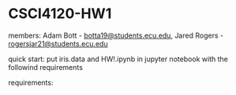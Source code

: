 # CSCI4120-HW1

members:
Adam Bott - botta19@students.ecu.edu,
Jared Rogers - rogersjar21@students.ecu.edu

quick start:
put iris.data and HW!.ipynb in jupyter notebook with the followind requirements

requirements:

